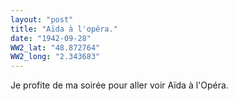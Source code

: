 ```yaml
---
layout: "post"
title: "Aïda à l'opéra."
date: "1942-09-28"
WW2_lat: "48.872764"
WW2_long: "2.343683"
---
```


Je profite de ma soirée pour aller voir Aïda à l'Opéra.


<div class="histoire"></div>

<div class="commentaire"></div>